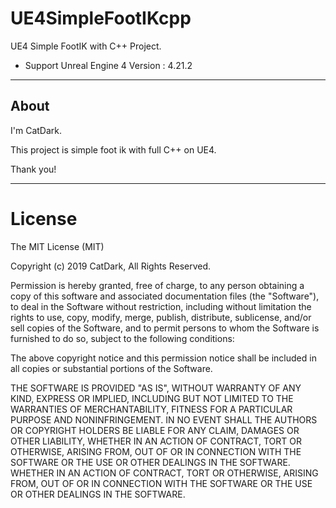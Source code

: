 ﻿# UE4SimpleFootIKcpp
UE4 Simple FootIK with C++ Project.

- Support Unreal Engine 4 Version : 4.21.2

---------------------

## About

I'm CatDark. 

This project is simple foot ik with full C++ on UE4. 

Thank you!

---------------------

# License

<MIT License>

The MIT License (MIT)

Copyright (c) 2019 CatDark, All Rights Reserved.

Permission is hereby granted, free of charge, to any person obtaining a copy of this software and associated documentation files (the "Software"), to deal in the Software without restriction, including without limitation the rights to use, copy, modify, merge, publish, distribute, sublicense, and/or sell copies of the Software, and to permit persons to whom the Software is furnished to do so, subject to the following conditions:

The above copyright notice and this permission notice shall be included in all copies or substantial portions of the Software.

THE SOFTWARE IS PROVIDED "AS IS", WITHOUT WARRANTY OF ANY KIND, EXPRESS OR IMPLIED, INCLUDING BUT NOT LIMITED TO THE WARRANTIES OF MERCHANTABILITY, FITNESS FOR A PARTICULAR PURPOSE AND NONINFRINGEMENT. IN NO EVENT SHALL THE AUTHORS OR COPYRIGHT HOLDERS BE LIABLE FOR ANY CLAIM, DAMAGES OR OTHER LIABILITY, WHETHER IN AN ACTION OF CONTRACT, TORT OR OTHERWISE, ARISING FROM, OUT OF OR IN CONNECTION WITH THE SOFTWARE OR THE USE OR OTHER DEALINGS IN THE SOFTWARE.
WHETHER IN AN ACTION OF CONTRACT, TORT OR OTHERWISE, ARISING
FROM, OUT OF OR IN CONNECTION WITH THE SOFTWARE OR THE USE OR
OTHER DEALINGS IN THE SOFTWARE.
